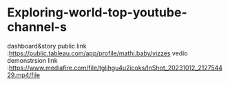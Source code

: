 # Exploring-world-top-youtube-channel-s

dashboard&story public link :https://public.tableau.com/app/profile/mathi.baby/vizzes
vedio demonstrsion link     :https://www.mediafire.com/file/tglihgu4u2icoks/InShot_20231012_212754429.mp4/file
